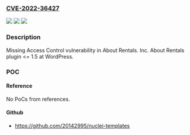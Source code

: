 ### [CVE-2022-36427](https://cve.mitre.org/cgi-bin/cvename.cgi?name=CVE-2022-36427)
![](https://img.shields.io/static/v1?label=Product&message=About%20Rentals%20(WordPress%20plugin)&color=blue)
![](https://img.shields.io/static/v1?label=Version&message=%3C%3D%201.5%3C%3D%201.5%20&color=brighgreen)
![](https://img.shields.io/static/v1?label=Vulnerability&message=CWE-264%20Permissions%2C%20Privileges%2C%20and%20Access%20Controls&color=brighgreen)

### Description

Missing Access Control vulnerability in About Rentals. Inc. About Rentals plugin <= 1.5 at WordPress.

### POC

#### Reference
No PoCs from references.

#### Github
- https://github.com/20142995/nuclei-templates


